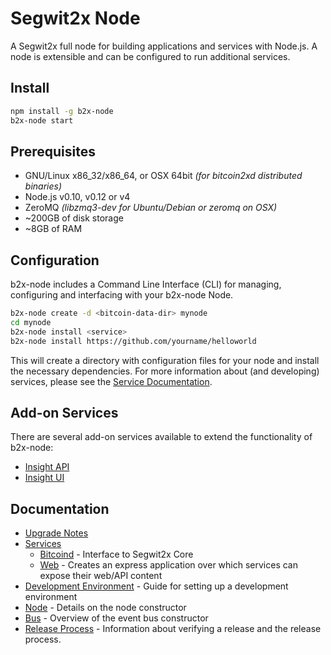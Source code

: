 Segwit2x Node
============

A Segwit2x full node for building applications and services with Node.js. A node is extensible and can be configured to run additional services.

## Install

```bash
npm install -g b2x-node
b2x-node start
```

## Prerequisites

- GNU/Linux x86_32/x86_64, or OSX 64bit *(for bitcoin2xd distributed binaries)*
- Node.js v0.10, v0.12 or v4
- ZeroMQ *(libzmq3-dev for Ubuntu/Debian or zeromq on OSX)*
- ~200GB of disk storage
- ~8GB of RAM

## Configuration

b2x-node includes a Command Line Interface (CLI) for managing, configuring and interfacing with your b2x-node Node.

```bash
b2x-node create -d <bitcoin-data-dir> mynode
cd mynode
b2x-node install <service>
b2x-node install https://github.com/yourname/helloworld
```

This will create a directory with configuration files for your node and install the necessary dependencies. For more information about (and developing) services, please see the [Service Documentation](docs/services.md).

## Add-on Services

There are several add-on services available to extend the functionality of b2x-node:

- [Insight API](https://github.com/SegwitB2X/b2x-insight-api)
- [Insight UI](https://github.com/SegwitB2X/b2x-insight-ui)

## Documentation

- [Upgrade Notes](docs/upgrade.md)
- [Services](docs/services.md)
  - [Bitcoind](docs/services/bitcoind.md) - Interface to Segwit2x Core
  - [Web](docs/services/web.md) - Creates an express application over which services can expose their web/API content
- [Development Environment](docs/development.md) - Guide for setting up a development environment
- [Node](docs/node.md) - Details on the node constructor
- [Bus](docs/bus.md) - Overview of the event bus constructor
- [Release Process](docs/release.md) - Information about verifying a release and the release process.
